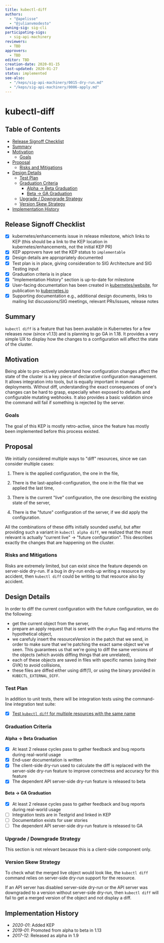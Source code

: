 ```yaml
---
title: kubectl-diff
authors:
  - "@apelisse"
  - "@julianvmodesto"
owning-sig: sig-cli
participating-sigs:
  - sig-api-machinery
reviewers:
  - TBD
approvers:
  - TBD
editor: TBD
creation-date: 2020-01-15
last-updated: 2020-01-27
status: implemented
see-also:
  - "/keps/sig-api-machinery/0015-dry-run.md"
  - "/keps/sig-api-machinery/0006-apply.md"
---
```


# kubectl-diff

## Table of Contents

<!-- toc -->
- [Release Signoff Checklist](#release-signoff-checklist)
- [Summary](#summary)
- [Motivation](#motivation)
  - [Goals](#goals)
- [Proposal](#proposal)
  - [Risks and Mitigations](#risks-and-mitigations)
- [Design Details](#design-details)
  - [Test Plan](#test-plan)
  - [Graduation Criteria](#graduation-criteria)
    - [Alpha -&gt; Beta Graduation](#alpha---beta-graduation)
    - [Beta -&gt; GA Graduation](#beta---ga-graduation)
  - [Upgrade / Downgrade Strategy](#upgrade--downgrade-strategy)
  - [Version Skew Strategy](#version-skew-strategy)
- [Implementation History](#implementation-history)
<!-- /toc -->

## Release Signoff Checklist

- [x] kubernetes/enhancements issue in release milestone, which links to KEP (this should be a link to the KEP location in kubernetes/enhancements, not the initial KEP PR)
- [x] KEP approvers have set the KEP status to `implementable`
- [x] Design details are appropriately documented
- [x] Test plan is in place, giving consideration to SIG Architecture and SIG Testing input
- [x] Graduation criteria is in place
- [x] "Implementation History" section is up-to-date for milestone
- [x] User-facing documentation has been created in [kubernetes/website], for publication to [kubernetes.io]
- [x] Supporting documentation e.g., additional design documents, links to mailing list discussions/SIG meetings, relevant PRs/issues, release notes

[kubernetes.io]: https://kubernetes.io/
[kubernetes/enhancements]: https://github.com/kubernetes/enhancements/issues
[kubernetes/kubernetes]: https://github.com/kubernetes/kubernetes
[kubernetes/website]: https://github.com/kubernetes/website

## Summary

`kubectl diff` is a feature that has been available in Kubernetes for a
few releases now (since v1.13) and is planning to go GA in 1.18. It
provides a very simple UX to display how the changes to a configuration
will affect the state of the cluster.

## Motivation

Being able to pro-actively understand how configuration changes affect
the state of the cluster is a key piece of declarative configuration
management. It allows integration into tools, but is equally important
in manual deployments. Without diff, understanding the exact
consequences of one's changes can be hard to grasp, especially when
exposed to defaults and configurable mutating webhooks. It also provides
a basic validation since the command will fail if something is rejected
by the server.

### Goals

The goal of this KEP is mostly retro-active, since the feature has
mostly been implemented before this process existed.

## Proposal

We initially considered multiple ways to "diff" resources, since we can
consider multiple cases:

1. There is the applied configuration, the one in the file,

2. There is the last-applied-configuration, the one in the file that we applied the last time,

3. There is the current "live" configuration, the one describing the existing state of the server,

4. There is the "future" configuration of the server, if we did apply the configuration.

All the combinations of these diffs initially sounded useful, but after
providing such a variant in `kubectl alpha diff`, we realized that the
most relevant is actually "current live" -> "future configuration". This
describes exactly the changes that are happening on the cluster.

### Risks and Mitigations

Risks are extremely limited, but can exist since the feature depends on
server-side dry-run. If a bug in dry-run ends-up writing a resource by
accident, then `kubectl diff` could be writing to that resource also by
accident.

## Design Details

In order to diff the current configuration with the future
configuration, we do the following:

- get the current object from the server,
- prepare an apply request that is sent with the `dryRun` flag and returns
  the hypothetical object,
- we carefuly insert the resourceVersion in the patch that we send, in
  order to make sure that we're patching the exact same object we've
  seen. This guarantees us that we're going to diff the same versions of
  the objects (which avoids diffing things that are unrelated),
- each of these objects are saved in files with specific names (using
  their GVK) to avoid collisions,
- these files  are diffed either using
  diff(1), or using the binary provided in `KUBECTL_EXTERNAL_DIFF`.

### Test Plan

In addition to unit tests, there will be integration tests using the
command-line integration test suite:

- [x] [Test `kubectl diff` for multiple resources with the same name](https://testgrid.k8s.io/presubmits-kubernetes-blocking#pull-kubernetes-integration&include-filter-by-regex=test-cmd.run_kubectl_diff_same_names)

### Graduation Criteria

#### Alpha -> Beta Graduation

- [x] At least 2 release cycles pass to gather feedback and bug reports during
  real-world usage
- [x] End-user documentation is written
- [x] The client-side dry-run used to calculate the diff is replaced with the
  server-side dry-run feature to improve correctness and accuracy for this
  feature
- [x] The dependent API server-side dry-run feature is released to beta

#### Beta -> GA Graduation

- [x] At least 2 release cycles pass to gather feedback and bug reports during
  real-world usage
- [ ] Integration tests are in Testgrid and linked in KEP
- [ ] Documentation exists for user stories
- [ ] The dependent API server-side dry-run feature is released to GA

### Upgrade / Downgrade Strategy

This section is not relevant because this is a client-side component only.

### Version Skew Strategy

To check what the merged live object would look like, the `kubectl diff`
command relies on server-side dry-run support for the resource.

If an API server has disabled server-side dry-run or the API server was
downgraded to a version without server-side dry-run, then `kubectl diff` will
fail to get a merged version of the object and not display a diff.

## Implementation History

- *2020-01*: Added KEP
- *2019-01*: Promoted from alpha to beta in 1.13
- *2017-12*: Released as alpha in 1.9
